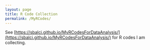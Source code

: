 ```yaml
---
layout: page
title: R Code Collection
permalink: /MyRCodes/
---
```


See [https://sbalci.github.io/MyRCodesForDataAnalysis/](https://sbalci.github.io/MyRCodesForDataAnalysis/) for R codes I am collecting.

